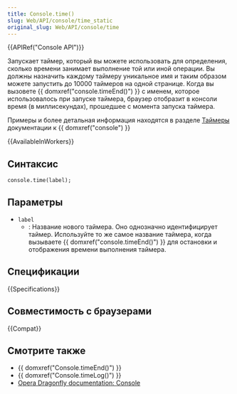 ```yaml
---
title: Console.time()
slug: Web/API/console/time_static
original_slug: Web/API/console/time
---
```


{{APIRef("Console API")}}

Запускает таймер, который вы можете использовать для определения, сколько времени занимает выполнение той или иной операции. Вы должны назначить каждому таймеру уникальное имя и таким образом можете запустить до 10000 таймеров на одной странице. Когда вы вызовете {{ domxref("console.timeEnd()") }} с именем, которое использовалось при запуске таймера, браузер отобразит в консоли время (в миллисекундах), прошедшее с момента запуска таймера.

Примеры и более детальная информация находятся в разделе [Таймеры](/ru/docs/DOM/console#Timers) документации к {{ domxref("console") }}

{{AvailableInWorkers}}

## Синтаксис

```
console.time(label);
```

## Параметры

- `label`
  - : Название нового таймера. Оно однозначно идентифицирует таймер. Используйте то же самое название таймера, когда вызываете {{ domxref("console.timeEnd()") }} для остановки и отображения времени выполнения таймера.

## Спецификации

{{Specifications}}

## Совместимость с браузерами

{{Compat}}

## Смотрите также

- {{ domxref("Console.timeEnd()") }}
- {{ domxref("Console.timeLog()") }}
- [Opera Dragonfly documentation: Console](http://www.opera.com/dragonfly/documentation/console/)
